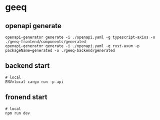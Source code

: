 # geeq

## openapi generate
```shell
openapi-generator generate -i ./openapi.yaml -g typescript-axios -o ./geeq-frontend/components/generated
openapi-generator generate -i ./openapi.yaml -g rust-axum -p packageName=generated -o ./geeq-backend/generated
```

## backend start
```shell
# local
ENV=local cargo run -p api
```

## fronend start
```shell
# local
npm run dev
```